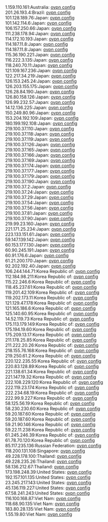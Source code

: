 1.159.110.161:Australia: [ovpn config](vpn/1_159_110_161.ovpn)  
201.26.193.4:Brazil: [ovpn config](vpn/201_26_193_4.ovpn)  
101.128.189.76:Japan: [ovpn config](vpn/101_128_189_76.ovpn)  
101.142.114.6:Japan: [ovpn config](vpn/101_142_114_6.ovpn)  
106.157.250.66:Japan: [ovpn config](vpn/106_157_250_66.ovpn)  
111.238.178.94:Japan: [ovpn config](vpn/111_238_178_94.ovpn)  
114.172.10.193:Japan: [ovpn config](vpn/114_172_10_193.ovpn)  
114.187.11.8:Japan: [ovpn config](vpn/114_187_11_8.ovpn)  
114.187.11.8:Japan: [ovpn config](vpn/114_187_11_8.ovpn)  
115.36.190.221:Japan: [ovpn config](vpn/115_36_190_221.ovpn)  
116.222.3.135:Japan: [ovpn config](vpn/116_222_3_135.ovpn)  
118.240.70.11:Japan: [ovpn config](vpn/118_240_70_11.ovpn)  
121.109.167.236:Japan: [ovpn config](vpn/121_109_167_236.ovpn)  
122.217.34.219:Japan: [ovpn config](vpn/122_217_34_219.ovpn)  
126.153.245.24:Japan: [ovpn config](vpn/126_153_245_24.ovpn)  
126.203.155.175:Japan: [ovpn config](vpn/126_203_155_175.ovpn)  
126.28.84.190:Japan: [ovpn config](vpn/126_28_84_190.ovpn)  
126.80.158.126:Japan: [ovpn config](vpn/126_80_158_126.ovpn)  
126.99.232.57:Japan: [ovpn config](vpn/126_99_232_57.ovpn)  
14.12.136.225:Japan: [ovpn config](vpn/14_12_136_225.ovpn)  
150.249.80.96:Japan: [ovpn config](vpn/150_249_80_96.ovpn)  
153.204.192.109:Japan: [ovpn config](vpn/153_204_192_109.ovpn)  
180.199.192.108:Japan: [ovpn config](vpn/180_199_192_108.ovpn)  
219.100.37.110:Japan: [ovpn config](vpn/219_100_37_110.ovpn)  
219.100.37.118:Japan: [ovpn config](vpn/219_100_37_118.ovpn)  
219.100.37.119:Japan: [ovpn config](vpn/219_100_37_119.ovpn)  
219.100.37.126:Japan: [ovpn config](vpn/219_100_37_126.ovpn)  
219.100.37.165:Japan: [ovpn config](vpn/219_100_37_165.ovpn)  
219.100.37.166:Japan: [ovpn config](vpn/219_100_37_166.ovpn)  
219.100.37.169:Japan: [ovpn config](vpn/219_100_37_169.ovpn)  
219.100.37.174:Japan: [ovpn config](vpn/219_100_37_174.ovpn)  
219.100.37.177:Japan: [ovpn config](vpn/219_100_37_177.ovpn)  
219.100.37.179:Japan: [ovpn config](vpn/219_100_37_179.ovpn)  
219.100.37.190:Japan: [ovpn config](vpn/219_100_37_190.ovpn)  
219.100.37.2:Japan: [ovpn config](vpn/219_100_37_2.ovpn)  
219.100.37.24:Japan: [ovpn config](vpn/219_100_37_24.ovpn)  
219.100.37.29:Japan: [ovpn config](vpn/219_100_37_29.ovpn)  
219.100.37.54:Japan: [ovpn config](vpn/219_100_37_54.ovpn)  
219.100.37.56:Japan: [ovpn config](vpn/219_100_37_56.ovpn)  
219.100.37.81:Japan: [ovpn config](vpn/219_100_37_81.ovpn)  
219.100.37.90:Japan: [ovpn config](vpn/219_100_37_90.ovpn)  
219.99.23.160:Japan: [ovpn config](vpn/219_99_23_160.ovpn)  
221.171.25.234:Japan: [ovpn config](vpn/221_171_25_234.ovpn)  
223.133.151.61:Japan: [ovpn config](vpn/223_133_151_61.ovpn)  
59.147.139.142:Japan: [ovpn config](vpn/59_147_139_142.ovpn)  
60.153.177.130:Japan: [ovpn config](vpn/60_153_177_130.ovpn)  
60.90.245.191:Japan: [ovpn config](vpn/60_90_245_191.ovpn)  
60.91.176.6:Japan: [ovpn config](vpn/60_91_176_6.ovpn)  
61.21.200.170:Japan: [ovpn config](vpn/61_21_200_170.ovpn)  
92.202.192.40:Japan: [ovpn config](vpn/92_202_192_40.ovpn)  
106.244.144.71:Korea Republic of: [ovpn config](vpn/106_244_144_71.ovpn)  
112.184.98.211:Korea Republic of: [ovpn config](vpn/112_184_98_211.ovpn)  
115.22.246.6:Korea Republic of: [ovpn config](vpn/115_22_246_6.ovpn)  
118.45.237.61:Korea Republic of: [ovpn config](vpn/118_45_237_61.ovpn)  
119.201.42.109:Korea Republic of: [ovpn config](vpn/119_201_42_109.ovpn)  
119.202.173.11:Korea Republic of: [ovpn config](vpn/119_202_173_11.ovpn)  
121.129.47.178:Korea Republic of: [ovpn config](vpn/121_129_47_178.ovpn)  
121.165.186.6:Korea Republic of: [ovpn config](vpn/121_165_186_6.ovpn)  
125.140.60.95:Korea Republic of: [ovpn config](vpn/125_140_60_95.ovpn)  
14.52.119.73:Korea Republic of: [ovpn config](vpn/14_52_119_73.ovpn)  
175.113.179.149:Korea Republic of: [ovpn config](vpn/175_113_179_149.ovpn)  
175.194.19.60:Korea Republic of: [ovpn config](vpn/175_194_19_60.ovpn)  
175.209.13.17:Korea Republic of: [ovpn config](vpn/175_209_13_17.ovpn)  
211.178.25.85:Korea Republic of: [ovpn config](vpn/211_178_25_85.ovpn)  
211.222.20.26:Korea Republic of: [ovpn config](vpn/211_222_20_26.ovpn)  
218.155.76.168:Korea Republic of: [ovpn config](vpn/218_155_76_168.ovpn)  
219.250.61.2:Korea Republic of: [ovpn config](vpn/219_250_61_2.ovpn)  
220.122.235.55:Korea Republic of: [ovpn config](vpn/220_122_235_55.ovpn)  
220.83.128.89:Korea Republic of: [ovpn config](vpn/220_83_128_89.ovpn)  
221.138.61.34:Korea Republic of: [ovpn config](vpn/221_138_61_34.ovpn)  
221.147.19.32:Korea Republic of: [ovpn config](vpn/221_147_19_32.ovpn)  
222.108.229.120:Korea Republic of: [ovpn config](vpn/222_108_229_120.ovpn)  
222.119.23.174:Korea Republic of: [ovpn config](vpn/222_119_23_174.ovpn)  
222.234.68.19:Korea Republic of: [ovpn config](vpn/222_234_68_19.ovpn)  
222.99.9.227:Korea Republic of: [ovpn config](vpn/222_99_9_227.ovpn)  
58.125.56.19:Korea Republic of: [ovpn config](vpn/58_125_56_19.ovpn)  
58.230.230.60:Korea Republic of: [ovpn config](vpn/58_230_230_60.ovpn)  
59.20.187.60:Korea Republic of: [ovpn config](vpn/59_20_187_60.ovpn)  
59.20.187.60:Korea Republic of: [ovpn config](vpn/59_20_187_60.ovpn)  
59.21.90.146:Korea Republic of: [ovpn config](vpn/59_21_90_146.ovpn)  
59.22.11.238:Korea Republic of: [ovpn config](vpn/59_22_11_238.ovpn)  
61.245.246.39:Korea Republic of: [ovpn config](vpn/61_245_246_39.ovpn)  
61.78.70.120:Korea Republic of: [ovpn config](vpn/61_78_70_120.ovpn)  
85.117.235.136:Russian Federation: [ovpn config](vpn/85_117_235_136.ovpn)  
118.200.131.108:Singapore: [ovpn config](vpn/118_200_131_108.ovpn)  
49.228.178.100:Thailand: [ovpn config](vpn/49_228_178_100.ovpn)  
49.228.235.26:Thailand: [ovpn config](vpn/49_228_235_26.ovpn)  
58.136.212.67:Thailand: [ovpn config](vpn/58_136_212_67.ovpn)  
173.198.248.39:United States: [ovpn config](vpn/173_198_248_39.ovpn)  
192.157.101.135:United States: [ovpn config](vpn/192_157_101_135.ovpn)  
23.245.217.143:United States: [ovpn config](vpn/23_245_217_143.ovpn)  
45.136.119.227:United States: [ovpn config](vpn/45_136_119_227.ovpn)  
67.58.241.243:United States: [ovpn config](vpn/67_58_241_243.ovpn)  
116.100.168.87:Viet Nam: [ovpn config](vpn/116_100_168_87.ovpn)  
118.68.90.135:Viet Nam: [ovpn config](vpn/118_68_90_135.ovpn)  
183.80.28.135:Viet Nam: [ovpn config](vpn/183_80_28_135.ovpn)  
1.55.19.80:Viet Nam: [ovpn config](vpn/1_55_19_80.ovpn)  
